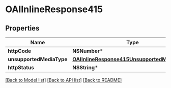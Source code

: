 # OAIInlineResponse415

## Properties
Name | Type | Description | Notes
------------ | ------------- | ------------- | -------------
**httpCode** | **NSNumber*** |  | [optional] 
**unsupportedMediaType** | [**OAIInlineResponse415UnsupportedMediaType***](OAIInlineResponse415UnsupportedMediaType.md) |  | [optional] 
**httpStatus** | **NSString*** |  | [optional] 

[[Back to Model list]](../README.md#documentation-for-models) [[Back to API list]](../README.md#documentation-for-api-endpoints) [[Back to README]](../README.md)


